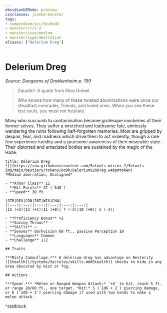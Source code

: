 ```yaml
---
obsidianUIMode: preview
cssclasses: json5e-monster
tags:
- compendium/src/5e/dodk
- monster/cr/1-2
- monster/size/medium
- monster/type/aberration
aliases: ["Delerium Dreg"]
---
```

# Delerium Dreg
*Source: Dungeons of Drakkenheim p. 199*  

> [!quote]- A quote from Elias Drexel  
> 
> Who knows how many of these twisted abominations were once our steadfast comrades, friends, and loved ones. When you see these lost souls, you must not hesitate.

Many who succumb to contamination become grotesque mockeries of their former selves. They suffer a wretched and loathsome fate, aimlessly wandering the ruins following half-forgotten memories. Most are gripped by despair, fear, and madness which drive them to act violently, though a rare few experience lucidity and a gruesome awareness of their miserable state. Their distorted and emaciated bodies are sustained by the magic of the Haze.

```ad-statblock
title: Delerium Dreg
![](https://raw.githubusercontent.com/5etools-mirror-2/5etools-img/main/bestiary/tokens/DoDk/Delerium%20Dreg.webp#token)
*Medium aberration, Unaligned*

- **Armor Class** 11
- **Hit Points** 22 (`5d8`)
- **Speed** 30 ft.

|STR|DEX|CON|INT|WIS|CHA|
|:---:|:---:|:---:|:---:|:---:|:---:|
|15 (+2)|13 (+1)|11 (+0)| 7 (-2)|10 (+0)| 5 (-3)|

- **Proficiency Bonus** +2
- **Saving Throws** ⏤
- **Skills** ⏤
- **Senses** darkvision 60 ft., passive Perception 10
- **Languages** Common
- **Challenge** 1/2

## Traits

***Misty Camouflage.*** A delerium dreg has advantage on Dexterity ([Stealth](/Systems/5e/rules/skills.md#Stealth)) checks to hide in any area obscured by mist or fog.

## Actions

***Spear.*** *Melee or Ranged Weapon Attack:* `+4` to hit, reach 5 ft. or range 20/60 ft., one target. *Hit:* 5 (`1d6 + 2`) piercing damage, or 6 (`1d8 + 2`) piercing damage if used with two hands to make a melee attack.
```
^statblock